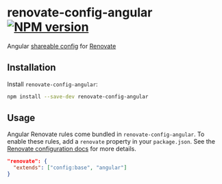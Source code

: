 # renovate-config-angular [![NPM version](https://img.shields.io/npm/v/renovate-config-angular.svg)](https://www.npmjs.com/package/renovate-config-angular)

Angular [shareable config](https://docs.renovatebot.com/config-presets/) for [Renovate](http://renovatebot.com/)

## Installation

Install `renovate-config-angular`:

```bash
npm install --save-dev renovate-config-angular
```

## Usage
Angular Renovate rules come bundled in `renovate-config-angular`.
To enable these rules, add a `renovate` property in your `package.json`. See the [Renovate configuration docs](https://docs.renovatebot.com/configuration-options/) for more details.

```json
"renovate": {
  "extends": ["config:base", "angular"]
}
```

